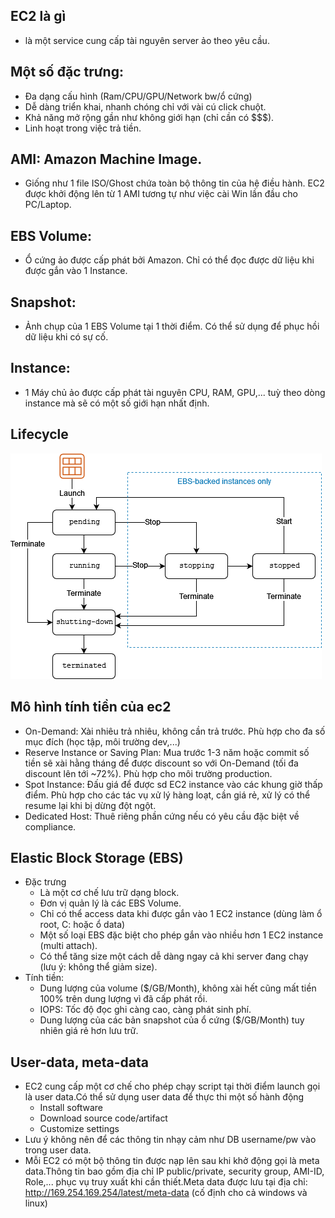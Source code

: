 ## EC2 là gì
- là một service cung cấp tài nguyên server ảo theo yêu cầu.
## Một số đặc trưng:
- Đa dạng cấu hình (Ram/CPU/GPU/Network bw/ổ cứng)
- Dễ dàng triển khai, nhanh chóng chỉ với vài cú click chuột.
- Khả năng mở rộng gần như không giới hạn (chỉ cần có $$$).
- Linh hoạt trong việc trả tiền.
## AMI: Amazon Machine Image. 
- Giống như 1 file ISO/Ghost chứa toàn bộ thông tin của hệ điều hành. EC2 được khởi động lên từ 1 AMI tương tự như việc cài Win lần đầu cho PC/Laptop.
## EBS Volume: 
- Ổ cứng ảo được cấp phát bởi Amazon. Chỉ có thể đọc được dữ liệu
khi được gắn vào 1 Instance.
## Snapshot: 
- Ảnh chụp của 1 EBS Volume tại 1 thời điểm. Có thể sử dụng để phục hồi dữ liệu khi có sự cố.
## Instance:
- 1 Máy chủ ảo được cấp phát tài nguyên CPU, RAM, GPU,... tuỳ theo dòng instance mà sẽ có một số giới hạn nhất định.
## Lifecycle
![](../imgs/instance_lifecycle.png)
## Mô hình tính tiền của ec2
- On-Demand: Xài nhiêu trả nhiêu, không cần trả trước. Phù hợp cho đa số mục đích (học tập, môi trường dev,...)
- Reserve Instance or Saving Plan: Mua trước 1-3 năm hoặc commit số tiền sẽ xài hằng tháng để được discount so
với On-Demand (tối đa discount lên tới ~72%). Phù hợp cho môi trường production.
- Spot Instance: Đấu giá để được sd EC2 instance vào các khung giờ thấp điểm. Phù hợp cho các tác vụ xử lý hàng
loạt, cần giá rẻ, xử lý có thể resume lại khi bị dừng đột ngột.
- Dedicated Host: Thuê riêng phần cứng nếu có yêu cầu đặc biệt về compliance.

## Elastic Block Storage (EBS)
- Đặc trưng
  - Là một cơ chế lưu trữ dạng block.
  - Đơn vị quản lý là các EBS Volume.
  - Chỉ có thể access data khi được gắn vào 1 EC2 instance (dùng làm ổ
root, C: hoặc ổ data)
  - Một số loại EBS đặc biệt cho phép gắn vào nhiều hơn 1 EC2 instance
(multi attach).
  - Có thể tăng size một cách dễ dàng ngay cả khi server đang chạy (lưu ý:
không thể giảm size).
- Tính tiền:
  - Dung lượng của volume ($/GB/Month), không xài hết cũng mất tiền
100% trên dung lượng vì đã cấp phát rồi.
  - IOPS: Tốc độ đọc ghi càng cao, càng phát sinh phí.
  - Dung lượng của các bản snapshot của ổ cứng ($/GB/Month) tuy nhiên
giá rẻ hơn lưu trữ.

## User-data, meta-data
- EC2 cung cấp một cơ chế cho phép chạy script tại thời điểm launch gọi là user data.Có thể sử dụng user data để thực thi một số hành động
  - Install software
  - Download source code/artifact
  - Customize settings
- Lưu ý không nên để các thông tin nhạy cảm như DB username/pw vào trong user data.
- Mỗi EC2 có một bộ thông tin được nạp lên sau khi khở động gọi là meta data.Thông tin bao gồm địa chỉ IP public/private, security group, AMI-ID, Role,... phục vụ truy xuất khi cần thiết.Meta data được lưu tại địa chỉ: http://169.254.169.254/latest/meta-data (cố định cho cả windows và linux)